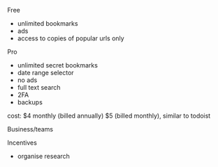Free

- unlimited bookmarks
- ads
- access to copies of popular urls only

Pro

- unlimited secret bookmarks
- date range selector
- no ads
- full text search
- 2FA
- backups

cost: $4 monthly (billed annually) $5 (billed monthly), similar to todoist

Business/teams

Incentives

- organise research
